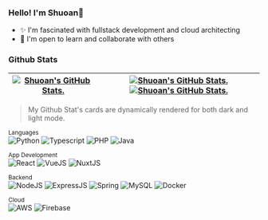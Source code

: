 ### Hello! I'm Shuoan👋 
- ✨ I'm fascinated with fullstack development and cloud architecting
- 🤝 I'm open to learn and collaborate with others 

### Github Stats
| <a href='https://github.com/anuraghazra/github-readme-stats#github-stats-card'><picture><source media="(prefers-color-scheme: dark)" srcset="https://github-readme-stats.vercel.app/api?username=leeshuoan&count_private=true&show_icons=true&theme=tokyonight&hide_border=true"><img src="https://github-readme-stats.vercel.app/api?username=leeshuoan&count_private=true&show_icons=true&theme=buefy&hide_border=true" alt="Shuoan's GitHub Stats."></picture></a> | <a href='https://github.com/anuraghazra/github-readme-stats#github-stats-card#gh-dark-mode-only'><img src="https://github-readme-stats.vercel.app/api/top-langs/?username=leeshuoan&langs_count=6&hide=FreeMarker,PureBasic,html,css,Jupyter%20Notebook&layout=compact&theme=tokyonight&hide_border=true" alt="Shuoan's GitHub Stats."></a><a href='https://github.com/anuraghazra/github-readme-stats#github-stats-card#gh-light-mode-only'><img src="https://github-readme-stats.vercel.app/api/top-langs/?username=leeshuoan&langs_count=6&hide=FreeMarker,PureBasic,html,css,Jupyter%20Notebook&layout=compact&theme=buefy&hide_border=true" alt="Shuoan's GitHub Stats."></a> |
| ------------- | ------------- |
> My Github Stat's cards are dynamically rendered for both dark and light mode.

<sup>Languages</sup><br>
<img alt="Python" src="https://img.shields.io/badge/Python-14354C?style=for-the-badge&logo=python&logoColor=white" /> 
<img alt="Typescript" src="https://img.shields.io/badge/TypeScript-007ACC?style=for-the-badge&logo=typescript&logoColor=white" /> 
<img alt="PHP" src="https://img.shields.io/badge/PHP-777BB4?style=for-the-badge&logo=php&logoColor=white" /> 
<img alt="Java" src="https://img.shields.io/badge/Java-ED8B00?style=for-the-badge&logo=openjdk&logoColor=white" />

<sup>App Development</sup><br>
<img alt="React" src="https://img.shields.io/badge/React-20232A?style=for-the-badge&logo=react&logoColor=61DAFB" /> 
<img alt="VueJS" src="https://img.shields.io/badge/Vue.js-35495E?style=for-the-badge&logo=vue.js&logoColor=4FC08D" /> 
<img alt="NuxtJS" src="https://img.shields.io/badge/Nuxt-002E3B?style=for-the-badge&logo=nuxtdotjs&logoColor=#00DC82" /> 

<sup>Backend</sup><br>
<img alt="NodeJS" src="https://img.shields.io/badge/Node.js-43853D?style=for-the-badge&logo=node.js&logoColor=white" /> 
<img alt="ExpressJS" src="https://img.shields.io/badge/Express.js-404D59?style=for-the-badge" /> 
<img alt="Spring" src="https://img.shields.io/badge/Spring-6DB33F?style=for-the-badge&logo=spring&logoColor=white" /> 
<img alt="MySQL" src="https://img.shields.io/badge/MySQL-00000F?style=for-the-badge&logo=mysql&logoColor=white" /> 
<img alt="Docker" src="https://img.shields.io/badge/docker-%230db7ed.svg?style=for-the-badge&logo=docker&logoColor=white" />

<sup>Cloud</sup><br>
<img alt="AWS" src="https://img.shields.io/badge/AWS-%23FF9900.svg?style=for-the-badge&logo=amazon-aws&logoColor=white" /> 
<img alt="Firebase" src="https://img.shields.io/badge/firebase-%23039BE5.svg?style=for-the-badge&logo=firebase" />
